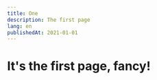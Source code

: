 ```yaml
---
title: One
description: The first page
lang: en
publishedAt: 2021-01-01
---
```


# It's the first page, fancy!
